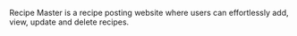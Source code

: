 Recipe Master is a recipe posting website where users can effortlessly add, view, update and delete recipes.
